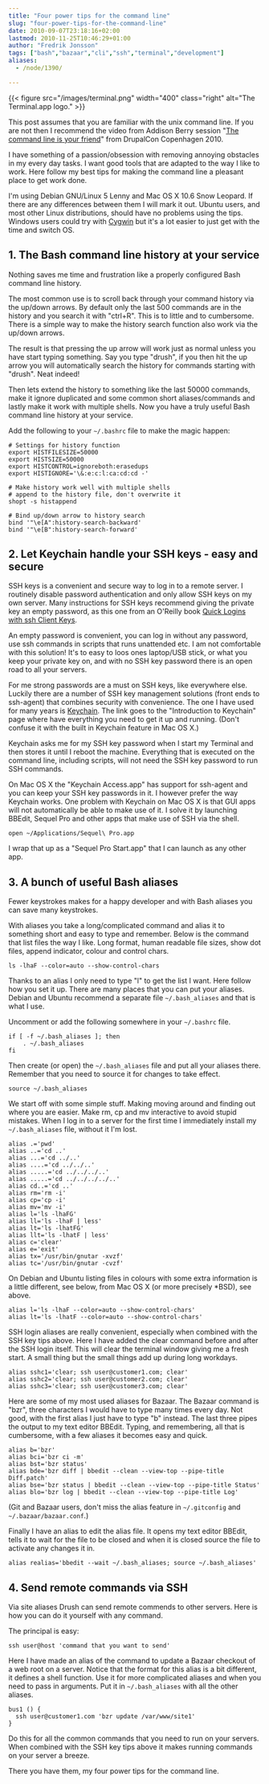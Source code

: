```yaml
---
title: "Four power tips for the command line"
slug: "four-power-tips-for-the-command-line"
date: 2010-09-07T23:18:16+02:00
lastmod: 2010-11-25T10:46:29+01:00
author: "Fredrik Jonsson"
tags: ["bash","bazaar","cli","ssh","terminal","development"]
aliases:
  - /node/1390/

---
```


{{< figure src="/images/terminal.png" width="400" class="right" alt="The Terminal.app logo." >}}

This post assumes that you are familiar with the unix command line. If you are not then I recommend the video from Addison Berry session "[The command line is your friend](http://www.archive.org/details/TheCommandLineIsYourFriend)" from DrupalCon Copenhagen 2010.

I have something of a passion/obsession with removing annoying obstacles in my every day tasks. I want good tools that are adapted to the way I like to work. Here follow my best tips for making the command line a pleasant place to get work done.

I'm using Debian GNU/Linux 5 Lenny and Mac OS X 10.6 Snow Leopard. If there are any differences between them I will mark it out. Ubuntu users, and most other Linux distributions, should have no problems using the tips. Windows users could try with [Cygwin](http://www.cygwin.com/) but it's a lot easier to just get with the time and switch OS.


## 1. The Bash command line history at your service

Nothing saves me time and frustration like a properly configured Bash command line history.

The most common use is to scroll back through your command history via the up/down arrows. By default only the last 500 commands are in the history and you search it with "ctrl+R". This is to little and to cumbersome. There is a simple way to make the history search function also work via the up/down arrows.

The result is that pressing the up arrow will work just as normal unless you have start typing something. Say you type "drush", if you then hit the up arrow you will automatically search the history for commands starting with "drush". Neat indeed!

Then lets extend the history to something like the last 50000 commands, make it ignore duplicated and some common short aliases/commands and lastly make it work with multiple shells. Now you have a truly useful Bash command line history at your service.

Add the following to your `~/.bashrc` file to make the magic happen:

~~~~
# Settings for history function
export HISTFILESIZE=50000
export HISTSIZE=50000
export HISTCONTROL=ignoreboth:erasedups
export HISTIGNORE='\&:e:c:l:ca:cd:cd -'

# Make history work well with multiple shells
# append to the history file, don't overwrite it
shopt -s histappend

# Bind up/down arrow to history search
bind '"\e[A":history-search-backward'
bind '"\e[B":history-search-forward'
~~~~


## 2. Let Keychain handle your SSH keys - easy and secure

SSH keys is a convenient and secure way to log in to a remote server. I routinely disable password authentication and only allow SSH keys on my own server. Many instructions for SSH keys recommend giving the private key an empty password, as this one from an O'Reilly book [Quick Logins with ssh Client Keys](http://oreilly.com/pub/h/66).

An empty password is convenient, you can log in without any password, use ssh commands in scripts that runs unattended etc. I am not comfortable with this solution! It's to easy to loos ones laptop/USB stick, or what you keep your private key on, and with no SSH key password there is an open road to all your servers.

For me strong passwords are a must on SSH keys, like everywhere else. Luckily there are a number of SSH key management solutions (front ends to ssh-agent) that combines security with convenience. The one I have used for many years is [Keychain](http://www.funtoo.org/en/security/keychain/intro/). The link goes to the "Introduction to Keychain" page where have everything you need to get it up and running. (Don't confuse it with the built in Keychain feature in Mac OS X.)

Keychain asks me for my SSH key password when I start my Terminal and then stores it until I reboot the machine. Everything that is executed on the command line, including scripts, will not need the SSH key password to run SSH commands.

On Mac OS X the "Keychain Access.app" has support for ssh-agent and you can keep your SSH key passwords in it. I however prefer the way Keychain works. One problem with Keychain on Mac OS X is that GUI apps will not automatically be able to make use of it. I solve it by launching BBEdit, Sequel Pro and other apps that make use of SSH via the shell.

~~~~
open ~/Applications/Sequel\ Pro.app
~~~~

I wrap that up as a "Sequel Pro Start.app" that I can launch as any other app.


## 3. A bunch of useful Bash aliases

Fewer keystrokes makes for a happy developer and with Bash aliases you can save many keystrokes.

With aliases you take a long/complicated command and alias it to something short and easy to type and remember. Below is the command that list files the way I like. Long format, human readable file sizes, show dot files, append indicator, colour and control chars.

~~~~
ls -lhaF --color=auto --show-control-chars
~~~~

Thanks to an alias I only need to type "l" to get the list I want. Here follow how you set it up. There are many places that you can put your aliases. Debian and Ubuntu recommend a separate file `~/.bash_aliases` and that is what I use.

Uncomment or add the following somewhere in your `~/.bashrc` file.

~~~~
if [ -f ~/.bash_aliases ]; then
    . ~/.bash_aliases
fi
~~~~

Then create (or open) the `~/.bash_aliases` file and put all your aliases there. Remember that you need to source it for changes to take effect.

~~~~
source ~/.bash_aliases
~~~~

We start off with some simple stuff. Making moving around and finding out where you are easier. Make rm, cp and mv interactive to avoid stupid mistakes. When I log in to a server for the first time I immediately install my `~/.bash_aliases` file, without it I'm lost.

~~~~
alias .='pwd'
alias ..='cd ..'
alias ...='cd ../..'
alias ....='cd ../../..'
alias .....='cd ../../../..'
alias .....='cd ../../../../..'
alias cd..='cd ..'
alias rm='rm -i'
alias cp='cp -i'
alias mv='mv -i'
alias l='ls -lhaFG'
alias ll='ls -lhaF | less'
alias lt='ls -lhatFG'
alias llt='ls -lhatF | less'
alias c='clear'
alias e='exit'
alias tx='/usr/bin/gnutar -xvzf'
alias tc='/usr/bin/gnutar -cvzf'
~~~~

On Debian and Ubuntu listing files in colours with some extra information is a little different, see below, from Mac OS X (or more precisely *BSD), see above.

~~~~
alias l='ls -lhaF --color=auto --show-control-chars'
alias lt='ls -lhatF --color=auto --show-control-chars'
~~~~

SSH login aliases are really convenient, especially when combined with the SSH key tips above. Here I have added the clear command before and after the SSH login itself. This will clear the terminal window giving me a fresh start. A small thing but the small things add up during long workdays.

~~~~
alias sshc1='clear; ssh user@customer1.com; clear'
alias sshc2='clear; ssh user@customer2.com; clear'
alias sshc3='clear; ssh user@customer3.com; clear'
~~~~

Here are some of my most used aliases for Bazaar. The Bazaar command is "bzr", three characters I would have to type many times every day. Not good, with the first alias I just have to type "b" instead. The last three pipes the output to my text editor BBEdit. Typing, and remembering, all that is cumbersome, with a few aliases it becomes easy and quick.

~~~~
alias b='bzr'
alias bci='bzr ci -m'
alias bst='bzr status'
alias bde='bzr diff | bbedit --clean --view-top --pipe-title Diff.patch'
alias bse='bzr status | bbedit --clean --view-top --pipe-title Status'
alias blo='bzr log | bbedit --clean --view-top --pipe-title Log'
~~~~

(Git and Bazaar users, don't miss the alias feature in `~/.gitconfig` and `~/.bazaar/bazaar.conf`.)

Finally I have an alias to edit the alias file. It opens my text editor BBEdit, tells it to wait for the file to be closed and when it is closed source the file to activate any changes it in.

~~~~
alias realias='bbedit --wait ~/.bash_aliases; source ~/.bash_aliases'
~~~~



## 4. Send remote commands via SSH

Via site aliases Drush can send remote commends to other servers. Here is how you can do it yourself with any command.

The principal is easy:

~~~~
ssh user@host 'command that you want to send'
~~~~

Here I have made an alias of the command to update a Bazaar checkout of a web root on a server. Notice that the format for this alias is a bit different, it defines a shell function. Use it for more complicated aliases and when you need to pass in arguments. Put it in `~/.bash_aliases` with all the other aliases.

~~~~
bus1 () {
  ssh user@customer1.com 'bzr update /var/www/site1'
}
~~~~

Do this for all the common commands that you need to run on your servers. When combined with the SSH key tips above it makes running commands on your server a breeze.

There you have them, my four power tips for the command line.

